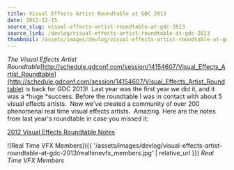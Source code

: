 ```yaml
---
title: Visual Effects Artist Roundtable at GDC 2013
date: 2012-12-15
source_slug: visual-effects-artist-roundtable-at-gdc-2013
source_link: /devlog/visual-effects-artist-roundtable-at-gdc-2013
thumbnail: /assets/images/devlog/visual-effects-artist-roundtable-at-gdc-2013/realtimevfx_members.jpg
---
```


*The Visual Effects Artist Roundtable*[http://schedule.gdconf.com/session/14154607/Visual_Effects_Artist_Roundtable](http://schedule.gdconf.com/session/14154607/Visual_Effects_Artist_Roundtable) is back for GDC 2013!  Last year was the first year we did it, and it was a *huge *success. Before the roundtable I was in contact with about 5 visual effects artists.  Now we've created a community of over 200 phenomenal real time visual effects artists.  Amazing. Here are the notes from last year's roundtable in case you missed it:

[2012 Visual Effects Roundtable Notes](http://drewskillman.com/gdc2012_vfxroundtable.pdf)

![Real Time VFX Members]({{ '/assets/images/devlog/visual-effects-artist-roundtable-at-gdc-2013/realtimevfx_members.jpg' | relative_url }})
*Real Time VFX Members*
